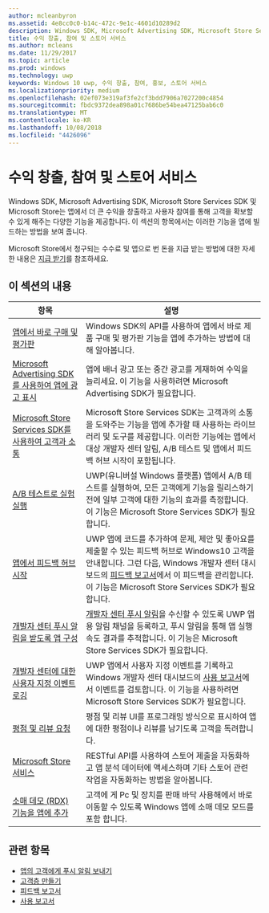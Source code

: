 ```yaml
---
author: mcleanbyron
ms.assetid: 4e8cc0c0-b14c-472c-9e1c-4601d10289d2
description: Windows SDK, Microsoft Advertising SDK, Microsoft Store Services SDK 및 Microsoft Store는 앱에서 더 큰 수익을 창출하고 사용자 참여를 통해 고객을 확보할 수 있게 해주는 다양한 기능을 제공합니다.
title: 수익 창출, 참여 및 스토어 서비스
ms.author: mcleans
ms.date: 11/29/2017
ms.topic: article
ms.prod: windows
ms.technology: uwp
keywords: Windows 10 uwp, 수익 창출, 참여, 홍보, 스토어 서비스
ms.localizationpriority: medium
ms.openlocfilehash: 02ef073e319af3fe2cf3bdd7906a7027200c4854
ms.sourcegitcommit: fbdc9372dea898a01c7686be54bea47125bab6c0
ms.translationtype: MT
ms.contentlocale: ko-KR
ms.lasthandoff: 10/08/2018
ms.locfileid: "4426096"
---
```

# <a name="monetization-engagement-and-store-services"></a>수익 창출, 참여 및 스토어 서비스

Windows SDK, Microsoft Advertising SDK, Microsoft Store Services SDK 및 Microsoft Store는 앱에서 더 큰 수익을 창출하고 사용자 참여를 통해 고객을 확보할 수 있게 해주는 다양한 기능을 제공합니다. 이 섹션의 항목에서는 이러한 기능을 앱에 빌드하는 방법을 보여 줍니다.

Microsoft Store에서 청구되는 수수료 및 앱으로 번 돈을 지급 받는 방법에 대한 자세한 내용은 [지급 받기](../publish/getting-paid-apps.md)를 참조하세요.

## <a name="in-this-section"></a>이 섹션의 내용

| 항목                | 설명                 |
|--------------------|-----------------------------|
| [앱에서 바로 구매 및 평가판](in-app-purchases-and-trials.md)      | Windows SDK의 API를 사용하여 앱에서 바로 제품 구매 및 평가판 기능을 앱에 추가하는 방법에 대해 알아봅니다.  |
| [Microsoft Advertising SDK를 사용하여 앱에 광고 표시](display-ads-in-your-app.md)      |   앱에 배너 광고 또는 중간 광고를 게재하여 수익을 늘리세요. 이 기능을 사용하려면 Microsoft Advertising SDK가 필요합니다. |
| [Microsoft Store Services SDK를 사용하여 고객과 소통](microsoft-store-services-sdk.md)      | Microsoft Store Services SDK는 고객과의 소통을 도와주는 기능을 앱에 추가할 때 사용하는 라이브러리 및 도구를 제공합니다. 이러한 기능에는 앱에서 대상 개발자 센터 알림, A/B 테스트 및 앱에서 피드백 허브 시작이 포함됩니다. |
| [A/B 테스트로 실험 실행](run-app-experiments-with-a-b-testing.md)      |   UWP(유니버설 Windows 플랫폼) 앱에서 A/B 테스트를 실행하여, 모든 고객에게 기능을 릴리스하기 전에 일부 고객에 대한 기능의 효과를 측정합니다. 이 기능은 Microsoft Store Services SDK가 필요합니다.  |
| [앱에서 피드백 허브 시작](launch-feedback-hub-from-your-app.md)      |   UWP 앱에 코드를 추가하여 문제, 제안 및 좋아요를 제출할 수 있는 피드백 허브로 Windows10 고객을 안내합니다. 그런 다음, Windows 개발자 센터 대시보드의 [피드백 보고서](../publish/feedback-report.md)에서 이 피드백을 관리합니다. 이 기능은 Microsoft Store Services SDK가 필요합니다.   |
| [개발자 센터 푸시 알림을 받도록 앱 구성](configure-your-app-to-receive-dev-center-notifications.md)  |  [개발자 센터 푸시 알림](../publish/send-push-notifications-to-your-apps-customers.md)을 수신할 수 있도록 UWP 앱용 알림 채널을 등록하고, 푸시 알림을 통해 앱 실행 속도 결과를 추적합니다. 이 기능은 Microsoft Store Services SDK가 필요합니다.  |
| [개발자 센터에 대한 사용자 지정 이벤트 로깅](log-custom-events-for-dev-center.md)  | UWP 앱에서 사용자 지정 이벤트를 기록하고 Windows 개발자 센터 대시보드의 [사용 보고서](../publish/usage-report.md)에서 이벤트를 검토합니다. 이 기능을 사용하려면 Microsoft Store Services SDK가 필요합니다. |
| [평점 및 리뷰 요청](request-ratings-and-reviews.md) |  평점 및 리뷰 UI를 프로그래밍 방식으로 표시하여 앱에 대한 평점이나 리뷰를 남기도록 고객을 독려합니다.  |
| [Microsoft Store 서비스](using-windows-store-services.md)    |  RESTful API를 사용하여 스토어 제출을 자동화하고 앱 분석 데이터에 액세스하며 기타 스토어 관련 작업을 자동화하는 방법을 알아봅니다.    |
| [소매 데모 (RDX) 기능을 앱에 추가](retail-demo-experience.md)        |  고객에 게 Pc 및 장치를 판매 바닥 사용해에서 바로 이동할 수 있도록 Windows 앱에 소매 데모 모드를 포함 합니다.  |

## <a name="related-topics"></a>관련 항목

* [앱의 고객에게 푸시 알림 보내기](../publish/send-push-notifications-to-your-apps-customers.md)
* [고객층 만들기](../publish/create-customer-segments.md)
* [피드백 보고서](../publish/feedback-report.md)
* [사용 보고서](../publish/usage-report.md)
